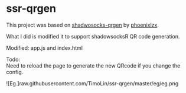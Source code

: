 ssr-qrgen
=================
This project was based on [shadwosocks-qrgen](http://phoenixlzx.github.io/shadowsocks-qrgen) by [phoenixlzx](https://github.com/phoenixlzx).  

What I did is modified it to support shadowsocksR QR code generation.  

Modified: app.js and index.html   

Todo:  
Need to reload the page to generate the new QRcode if you change the config.

![Eg.]raw.githubusercontent.com/TimoLin/ssr-qrgen/master/eg/eg.png
